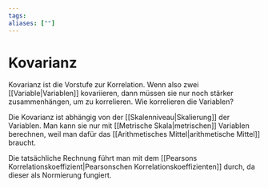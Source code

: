 ```yaml
---
tags:
aliases: [""]
---
```


# Kovarianz
Kovarianz ist die Vorstufe zur Korrelation. Wenn also zwei [[Variable|Variablen]] kovariieren, dann müssen sie nur noch stärker zusammenhängen, um zu korrelieren.
Wie korrelieren die Variablen?

Die Kovarianz ist abhängig von der [[Skalenniveau|Skalierung]] der Variablen. Man kann sie nur mit [[Metrische Skala|metrischen]] Variablen berechnen, weil man dafür das [[Arithmetisches Mittel|arithmetische Mittel]] braucht.

Die tatsächliche Rechnung führt man mit dem [[Pearsons Korrelationskoeffizient|Pearsonschen Korrelationskoeffizienten]] durch, da dieser als Normierung fungiert.

